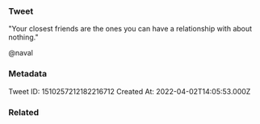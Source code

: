 ### Tweet
"Your closest friends are the ones you can have a relationship with about nothing."

@naval

### Metadata
Tweet ID: 1510257212182216712
Created At: 2022-04-02T14:05:53.000Z

### Related

